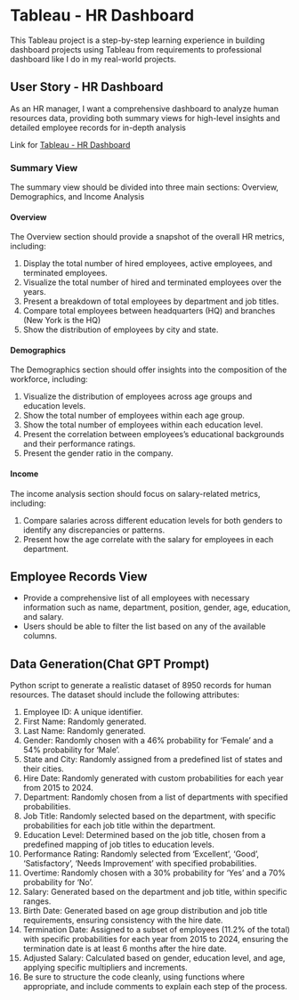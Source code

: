 
# Tableau - HR Dashboard

This Tableau project is a step-by-step learning experience in building dashboard projects using Tableau from requirements to professional dashboard like I do in my real-world projects.

## User Story - HR Dashboard

As an HR manager, I want a comprehensive dashboard to analyze human resources data, providing both summary views for high-level insights and detailed employee records for in-depth analysis

Link for [Tableau - HR Dashboard](https://public.tableau.com/views/HR_Analytics_17259358090400/HRSummary?:language=en-US&:sid=&:redirect=auth&:display_count=n&:origin=viz_share_link)

### Summary View
The summary view should be divided into three main sections: Overview, Demographics, and Income Analysis

#### Overview
The Overview section should provide a snapshot of the overall HR metrics, including:

1) Display the total number of hired employees, active employees, and terminated employees.
2) Visualize the total number of hired and terminated employees over the years.
3) Present a breakdown of total employees by department and job titles.
4) Compare total employees between headquarters (HQ) and branches (New York is the HQ)
5) Show the distribution of employees by city and state.

#### Demographics
The Demographics section should offer insights into the composition of the workforce, including:
1) Visualize the distribution of employees across age groups and education levels.
2) Show the total number of employees within each age group.
3) Show the total number of employees within each education level.
4) Present the correlation between employees’s educational backgrounds and their performance ratings.
5) Present the gender ratio in the company.

#### Income
The income analysis section should focus on salary-related metrics, including:
1) Compare salaries across different education levels for both genders to identify any discrepancies or patterns.
2) Present how the age correlate with the salary for employees in each department.

## Employee Records View
- Provide a comprehensive list of all employees with necessary information such as name, department, position, gender, age, education, and salary.
- Users should be able to filter the list based on any of the available columns.

## Data Generation(Chat GPT Prompt)
Python script to generate a realistic dataset of 8950 records for human resources. The dataset should include the following attributes:
1) Employee ID: A unique identifier.
2) First Name: Randomly generated.
3) Last Name: Randomly generated.
4) Gender: Randomly chosen with a 46% probability for ‘Female’ and a 54% probability for ‘Male’.
5) State and City: Randomly assigned from a predefined list of states and their cities.
6) Hire Date: Randomly generated with custom probabilities for each year from 2015 to 2024.
7) Department: Randomly chosen from a list of departments with specified probabilities.
8) Job Title: Randomly selected based on the department, with specific probabilities for each job title within the department.
9) Education Level: Determined based on the job title, chosen from a predefined mapping of job titles to education levels.
10) Performance Rating: Randomly selected from ‘Excellent’, ‘Good’, ‘Satisfactory’, ‘Needs Improvement’ with specified probabilities.
11) Overtime: Randomly chosen with a 30% probability for ‘Yes’ and a 70% probability for ‘No’.
12) Salary: Generated based on the department and job title, within specific ranges.
13) Birth Date: Generated based on age group distribution and job title requirements, ensuring consistency with the hire date.
14) Termination Date: Assigned to a subset of employees (11.2% of the total) with specific probabilities for each year from 2015 to 2024, ensuring the termination date is at least 6 months after the hire date.
15) Adjusted Salary: Calculated based on gender, education level, and age, applying specific multipliers and increments.
16) Be sure to structure the code cleanly, using functions where appropriate, and include comments to explain each step of the process.  
